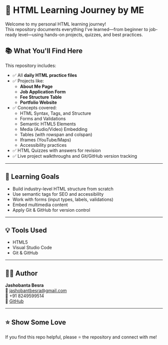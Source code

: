 # 🚀 HTML Learning Journey by ME

Welcome to my personal HTML learning journey!  
This repository documents everything I've learned—from beginner to job-ready level—using hands-on projects, quizzes, and best practices.

## 📚 What You'll Find Here

This repository includes:
- ✅ All **daily HTML practice files**
- ✅ Projects like:
  - **About Me Page**
  - **Job Application Form**
  - **Fee Structure Table**
  - **Portfolio Website**
- ✅ Concepts covered:
  - HTML Syntax, Tags, and Structure
  - Forms and Validations
  - Semantic HTML5 Elements
  - Media (Audio/Video) Embedding
  - Tables (with rowspan and colspan)
  - Iframes (YouTube/Maps)
  - Accessibility practices
- ✅ HTML Quizzes with answers for revision
- ✅ Live project walkthroughs and Git/GitHub version tracking

---


## 🧠 Learning Goals

- Build industry-level HTML structure from scratch
- Use semantic tags for SEO and accessibility
- Work with forms (input types, labels, validations)
- Embed multimedia content
- Apply Git & GitHub for version control

---

## 💡 Tools Used

- HTML5
- Visual Studio Code
- Git & GitHub

---

## 🙋‍♂️ Author

**Jashobanta Besra**  
📧 jashobantbesra@gmail.com  
📱 +91 8249599514  
🔗 [GitHub](https://github.com/josh-a-bant)

---

## ⭐️ Show Some Love

If you find this repo helpful, please ⭐️ the repository and connect with me!

